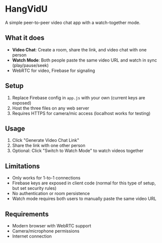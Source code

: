 # HangVidU

A simple peer-to-peer video chat app with a watch-together mode.

## What it does

- **Video Chat**: Create a room, share the link, and video chat with one person
- **Watch Mode**: Both people paste the same video URL and watch in sync (play/pause/seek)
- WebRTC for video, Firebase for signaling

## Setup

1. Replace Firebase config in `app.js` with your own (current keys are exposed)
2. Host the three files on any web server
3. Requires HTTPS for camera/mic access (localhost works for testing)

## Usage

1. Click "Generate Video Chat Link"
2. Share the link with one other person
3. Optional: Click "Switch to Watch Mode" to watch videos together

## Limitations

- Only works for 1-to-1 connections
- Firebase keys are exposed in client code (normal for this type of setup, but set security rules)
- No authentication or room persistence
- Watch mode requires both users to manually paste the same video URL

## Requirements

- Modern browser with WebRTC support
- Camera/microphone permissions
- Internet connection
